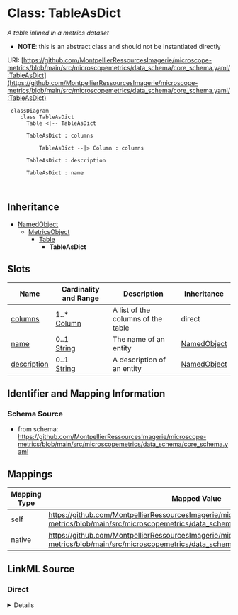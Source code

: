 # Class: TableAsDict


_A table inlined in a metrics dataset_




* __NOTE__: this is an abstract class and should not be instantiated directly


URI: [https://github.com/MontpellierRessourcesImagerie/microscope-metrics/blob/main/src/microscopemetrics/data_schema/core_schema.yaml/:TableAsDict](https://github.com/MontpellierRessourcesImagerie/microscope-metrics/blob/main/src/microscopemetrics/data_schema/core_schema.yaml/:TableAsDict)




```mermaid
 classDiagram
    class TableAsDict
      Table <|-- TableAsDict
      
      TableAsDict : columns
        
          TableAsDict --|> Column : columns
        
      TableAsDict : description
        
      TableAsDict : name
        
      
```





## Inheritance
* [NamedObject](NamedObject.md)
    * [MetricsObject](MetricsObject.md)
        * [Table](Table.md)
            * **TableAsDict**



## Slots

| Name | Cardinality and Range | Description | Inheritance |
| ---  | --- | --- | --- |
| [columns](columns.md) | 1..* <br/> [Column](Column.md) | A list of the columns of the table | direct |
| [name](name.md) | 0..1 <br/> [String](String.md) | The name of an entity | [NamedObject](NamedObject.md) |
| [description](description.md) | 0..1 <br/> [String](String.md) | A description of an entity | [NamedObject](NamedObject.md) |









## Identifier and Mapping Information







### Schema Source


* from schema: https://github.com/MontpellierRessourcesImagerie/microscope-metrics/blob/main/src/microscopemetrics/data_schema/core_schema.yaml





## Mappings

| Mapping Type | Mapped Value |
| ---  | ---  |
| self | https://github.com/MontpellierRessourcesImagerie/microscope-metrics/blob/main/src/microscopemetrics/data_schema/core_schema.yaml/:TableAsDict |
| native | https://github.com/MontpellierRessourcesImagerie/microscope-metrics/blob/main/src/microscopemetrics/data_schema/core_schema.yaml/:TableAsDict |





## LinkML Source

<!-- TODO: investigate https://stackoverflow.com/questions/37606292/how-to-create-tabbed-code-blocks-in-mkdocs-or-sphinx -->

### Direct

<details>
```yaml
name: TableAsDict
description: A table inlined in a metrics dataset
from_schema: https://github.com/MontpellierRessourcesImagerie/microscope-metrics/blob/main/src/microscopemetrics/data_schema/core_schema.yaml
is_a: Table
abstract: true
attributes:
  columns:
    name: columns
    description: A list of the columns of the table
    from_schema: https://github.com/MontpellierRessourcesImagerie/microscope-metrics/blob/main/src/microscopemetrics/data_schema/core_schema.yaml
    rank: 1000
    multivalued: true
    range: Column
    required: true
    inlined: true
    inlined_as_list: false

```
</details>

### Induced

<details>
```yaml
name: TableAsDict
description: A table inlined in a metrics dataset
from_schema: https://github.com/MontpellierRessourcesImagerie/microscope-metrics/blob/main/src/microscopemetrics/data_schema/core_schema.yaml
is_a: Table
abstract: true
attributes:
  columns:
    name: columns
    description: A list of the columns of the table
    from_schema: https://github.com/MontpellierRessourcesImagerie/microscope-metrics/blob/main/src/microscopemetrics/data_schema/core_schema.yaml
    rank: 1000
    multivalued: true
    alias: columns
    owner: TableAsDict
    domain_of:
    - TableAsDict
    range: Column
    required: true
    inlined: true
    inlined_as_list: false
  name:
    name: name
    description: The name of an entity
    from_schema: https://github.com/MontpellierRessourcesImagerie/microscope-metrics/blob/main/src/microscopemetrics/data_schema/core_schema.yaml
    rank: 1000
    multivalued: false
    alias: name
    owner: TableAsDict
    domain_of:
    - NamedObject
    - Experimenter
    - Column
    range: string
    required: false
  description:
    name: description
    description: A description of an entity
    from_schema: https://github.com/MontpellierRessourcesImagerie/microscope-metrics/blob/main/src/microscopemetrics/data_schema/core_schema.yaml
    rank: 1000
    multivalued: false
    alias: description
    owner: TableAsDict
    domain_of:
    - NamedObject
    - roi
    - Tag
    range: string

```
</details>